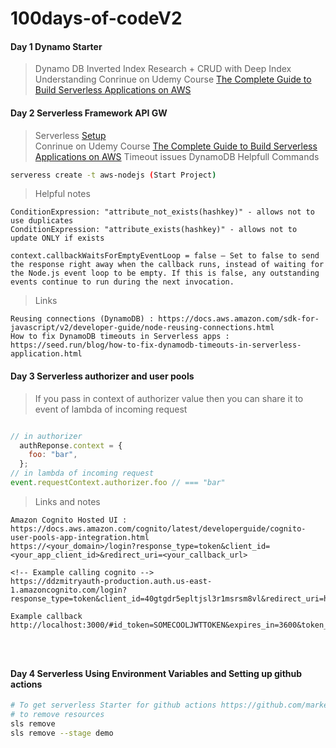 # 100days-of-codeV2



#### Day 1 Dynamo Starter
> Dynamo DB Inverted Index Research + CRUD with Deep Index Understanding 
> Conrinue on Udemy Course [The Complete Guide to Build Serverless Applications on AWS](https://allylearning.udemy.com/course/building-rest-apis-with-serverless) 

#### Day 2 Serverless Framework API GW 
> Serverless  [Setup](https://www.serverless.com/framework/docs/providers/aws/guide/credentials/)  
> Conrinue on Udemy Course [The Complete Guide to Build Serverless Applications on AWS](https://allylearning.udemy.com/course/building-rest-apis-with-serverless) 
> Timeout issues DynamoDB
> Helpfull Commands
```bash
serveress create -t aws-nodejs (Start Project)
```
> Helpful notes
```
ConditionExpression: "attribute_not_exists(hashkey)" - allows not to use duplicates
ConditionExpression: "attribute_exists(hashkey)" - allows not to update ONLY if exists 

context.callbackWaitsForEmptyEventLoop = false – Set to false to send the response right away when the callback runs, instead of waiting for the Node.js event loop to be empty. If this is false, any outstanding events continue to run during the next invocation.

```
> Links 
```
Reusing connections (DynamoDB) : https://docs.aws.amazon.com/sdk-for-javascript/v2/developer-guide/node-reusing-connections.html
How to fix DynamoDB timeouts in Serverless apps : https://seed.run/blog/how-to-fix-dynamodb-timeouts-in-serverless-application.html
```

####  Day 3  Serverless authorizer and user pools 
> If you pass in context of authorizer value then you can share it to event of lambda of incoming request
```javascript

// in authorizer 
  authReponse.context = {
    foo: "bar",
  };
// in lambda of incoming request
event.requestContext.authorizer.foo // === "bar"  
```
>Links and notes
```
Amazon Cognito Hosted UI : https://docs.aws.amazon.com/cognito/latest/developerguide/cognito-user-pools-app-integration.html 
https://<your_domain>/login?response_type=token&client_id=<your_app_client_id>&redirect_uri=<your_callback_url>

<!-- Example calling cognito -->
https://ddzmitryauth-production.auth.us-east-1.amazoncognito.com/login?response_type=token&client_id=40gtgdr5epltjsl3r1msrsm8vl&redirect_uri=http://localhost:3000 

Example callback
http://localhost:3000/#id_token=SOMECOOLJWTTOKEN&expires_in=3600&token_type=Bearer




```

####  Day 4  Serverless Using Environment Variables and Setting up github actions
```bash
# To get serverless Starter for github actions https://github.com/marketplace?type=&verification=&query=serverless+ 
# to remove resources 
sls remove
sls remove --stage demo
```